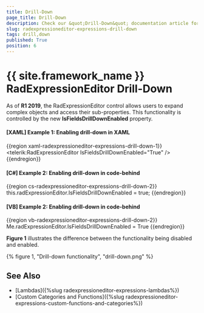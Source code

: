 ```yaml
---
title: Drill-Down
page_title: Drill-Down
description: Check our &quot;Drill-Down&quot; documentation article for the RadExpressionEditor {{ site.framework_name }} control.
slug: radexpressioneditor-expressions-drill-down
tags: drill,down
published: True
position: 6
---
```


# {{ site.framework_name }} RadExpressionEditor Drill-Down

As of **R1 2019**, the RadExpressionEditor control allows users to expand complex objects and access their sub-properties. This functionality is controlled by the new **IsFieldsDrillDownEnabled** property.

#### __[XAML] Example 1: Enabling drill-down in XAML__

{{region xaml-radexpressioneditor-expressions-drill-down-1}}
    <telerik:RadExpressionEditor IsFieldsDrillDownEnabled="True" />
{{endregion}}

#### __[C#] Example 2: Enabling drill-down in code-behind__

{{region cs-radexpressioneditor-expressions-drill-down-2}}
    this.radExpressionEditor.IsFieldsDrillDownEnabled = true;
{{endregion}}

#### __[VB] Example 2: Enabling drill-down in code-behind__

{{region vb-radexpressioneditor-expressions-drill-down-2}}
    Me.radExpressionEditor.IsFieldsDrillDownEnabled = True
{{endregion}}

**Figure 1** illustrates the difference between the functionality being disabled and enabled.

{% figure 1, "Drill-down functionality", "drill-down.png" %}

## See Also

* [Lambdas]({%slug radexpressioneditor-expressions-lambdas%})
* [Custom Categories and Functions]({%slug radexpressioneditor-expressions-custom-functions-and-categories%})